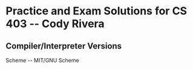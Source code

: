 # Practice and Exam Solutions for CS 403 -- Cody Rivera

## Compiler/Interpreter Versions
Scheme -- MIT/GNU Scheme
